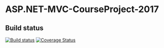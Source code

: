 ﻿# ASP.NET-MVC-CourseProject-2017

## Build status

[![Build status](https://ci.appveyor.com/api/projects/status/0jy72d9x9l03a8yp/branch/master?svg=true)](https://ci.appveyor.com/project/Borayvor/asp-net-mvc-courseproject-2017/branch/master) [![Coverage Status](https://coveralls.io/repos/github/Borayvor/ASP.NET-MVC-CourseProject-2017/badge.svg?branch=master)](https://coveralls.io/github/Borayvor/ASP.NET-MVC-CourseProject-2017?branch=master)
